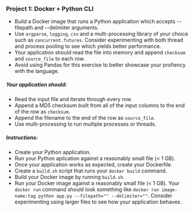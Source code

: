 
### Project 1: Docker + Python CLI
- Build a Docker image that runs a Python application which accepts --filepath and --delimiter arguments. 
- Use `argparse`, `logging`, `csv` and a multi-processing library of your choice such as `concurrent.futures`. Consider experimenting with both thread and process pooling to see which yields better performance.
- Your application should read the file into memory and append `checksum` and `source_file` to each row.
- Avoid using Pandas for this exercise to better showcase your profiency with the language.

##### Your application should:
- Read the input file and iterate through every row.
- Append a MD5 checksum built from all of the input columns to the end of the row as `checksum`.
- Append the filename to the end of the row as `source_file`.
- Use multi-processing to run multiple processes or threads.

##### Instructions:
- Create your Python application.
- Run your Python aplication against a reasonably small file (< 1 GB).
- Once your application works as expected, create your Dockerfile.
- Create a `build.sh` script that runs your `docker build` command.
- Build your Docker image by running `build.sh`.
- Run your Docker image against a reasonably small file (< 1 GB). Your `docker run` command should look something like `docker run image-name:tag python app.py --filepath="" --delimiter=""`. Consider experimenting using larger files to see how your application behaves.
